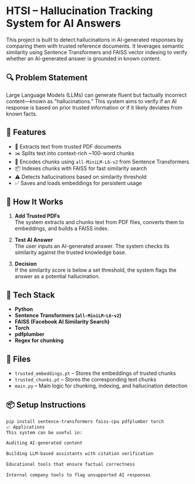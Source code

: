 # HTSI – Hallucination Tracking System for AI Answers

This project is built to detect hallucinations in AI-generated responses by comparing them with trusted reference documents. It leverages semantic similarity using Sentence Transformers and FAISS vector indexing to verify whether an AI-generated answer is grounded in known content.

## 🔍 Problem Statement

Large Language Models (LLMs) can generate fluent but factually incorrect content—known as "hallucinations." This system aims to verify if an AI response is based on prior trusted information or if it likely deviates from known facts.

## 🚀 Features

- 📄 Extracts text from trusted PDF documents
- ✂️ Splits text into context-rich ~100-word chunks
- 🤖 Encodes chunks using `all-MiniLM-L6-v2` from Sentence Transformers
- 📦 Indexes chunks with FAISS for fast similarity search
- ⚠️ Detects hallucinations based on similarity threshold
- ✅ Saves and loads embeddings for persistent usage

## 🧠 How It Works

1. **Add Trusted PDFs**  
   The system extracts and chunks text from PDF files, converts them to embeddings, and builds a FAISS index.

2. **Test AI Answer**  
   The user inputs an AI-generated answer. The system checks its similarity against the trusted knowledge base.

3. **Decision**  
   If the similarity score is below a set threshold, the system flags the answer as a potential hallucination.

## 🧰 Tech Stack

- **Python**
- **Sentence Transformers (`all-MiniLM-L6-v2`)**
- **FAISS (Facebook AI Similarity Search)**
- **Torch**
- **pdfplumber**
- **Regex for chunking**

## 📁 Files

- `trusted_embeddings.pt` – Stores the embeddings of trusted chunks
- `trusted_chunks.pt` – Stores the corresponding text chunks
- `main.py` – Main logic for chunking, indexing, and hallucination detection

## 📦 Setup Instructions

```bash
pip install sentence-transformers faiss-cpu pdfplumber torch
📈 Applications
This system can be useful in:

Auditing AI-generated content

Building LLM-based assistants with citation verification

Educational tools that ensure factual correctness

Internal company tools to flag unsupported AI responses

